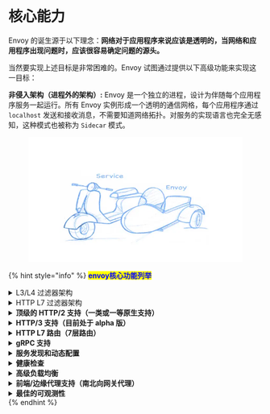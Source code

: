# 核心能力

Envoy 的诞生源于以下理念：**网络对于应用程序来说应该是透明的，当网络和应用程序出现问题时，应该很容易确定问题的源头。**

当然要实现上述目标是非常困难的。Envoy 试图通过提供以下高级功能来实现这一目标：

**非侵入架构（进程外的架构）:** Envoy 是一个独立的进程，设计为伴随每个应用程序服务一起运行。所有 Envoy 实例形成一个透明的通信网格，每个应用程序通过 `localhost` 发送和接收消息，不需要知道网络拓扑。对服务的实现语言也完全无感知，这种模式也被称为 `Sidecar` 模式。

<figure><img src="../../../.gitbook/assets/image (3) (1) (1) (1).png" alt=""><figcaption></figcaption></figure>

{% hint style="info" %}
<mark style="color:blue;">**envoy核心功能列举**</mark>

<details>

<summary>L3/L4 过滤器架构</summary>

Envoy 的核心是一个 L3/L4 层的网络代理。可插拔的过滤器链机制允许编写不同的 TCP/UDP 代理任务的过滤器，并将其插入到主服务器中。而且已经内置支持了各种任务的过滤器，例如原始 TCP 代理、UDP 代理、HTTP 代理、TLS 客户端证书身份验证、Redis、MongoDB、Postgres 等。

Envoy 是一个高性能的开源网络代理软件，它设计用于服务网格架构中，以实现服务间通信的现代化管理。

1. **L3/L4 层网络代理**：这意味着 Envoy 在网络协议栈中的作用位于第三层（网络层，如 IP 协议）和第四层（传输层，如 TCP 和 UDP）。作为这些层次的代理，Envoy 能够处理网络数据包的路由和传输，包括连接管理、负载均衡以及协议特定的处理。
2. **可插拔的过滤器链机制**：Envoy 设计了一个高度灵活的架构，其中的核心是过滤器链。这个机制允许开发者根据需要编写特定功能的过滤器（比如日志记录、鉴权、数据转换等），然后将这些过滤器按需插入到处理请求的链条中。这种设计使得 Envoy 非常模块化和可扩展。
3. **TCP/UDP 代理任务的过滤器**：指明 Envoy 不仅限于 HTTP 协议，还能处理更底层的 TCP 和 UDP 协议的流量。这意味着它可以为几乎任何基于这些传输层协议的应用提供代理服务。
4. **内置支持的各种任务过滤器**：Envoy 提供了一系列预构建的过滤器，覆盖了广泛的应用场景，例如：
   1. **原始 TCP 代理和 UDP 代理**：直接转发 TCP 或 UDP 流量，适用于非 HTTP 协议的服务。
   2. **HTTP 代理**：处理 HTTP 和 HTTPS 流量，支持高级功能如路由、负载均衡、CORS 管理等。
   3. **TLS 客户端证书身份验证**：增强安全性，通过 TLS 协议验证客户端的身份。
   4. **Redis、MongoDB、Postgres**：特定于数据库协议的过滤器，可以理解并优化这些数据库协议的流量处理，比如缓存、协议升级或安全增强。

**举例说明**：

假设你有一个微服务架构的应用程序，其中包含多个服务，有的使用 HTTP 通信，有的使用 Redis 进行数据缓存交互。为了实现更好的监控、安全控制和故障隔离，你可以部署 Envoy 作为服务间的边车代理。

* 对于 HTTP 服务，你可以配置 Envoy 使用其内置的 HTTP 过滤器进行智能路由（比如基于请求内容路由到不同后端服务）、添加 TLS 加密来保护通信安全，以及利用客户端认证过滤器确保只有经过验证的服务才能访问敏感资源。
* 对于依赖 Redis 的服务，Envoy 提供了专门针对 Redis 协议的过滤器。这可以用来监控 Redis 通信的性能指标，或者在不改变服务代码的情况下，对 Redis 请求进行简单的缓存策略实施，提高响应速度。

通过这样的方式，Envoy 作为一个统一的基础设施层，不仅简化了服务间的通信管理，还提供了丰富的功能来满足现代分布式系统的需求。

</details>

<details>

<summary>HTTP L7 过滤器架构</summary>

HTTP 是现代应用程序架构的关键组件，因此 Envoy 支持了一个额外的 HTTP L7 过滤器层。HTTP 过滤器可以被插入到 HTTP 连接管理子系统中，执行不同的任务，如缓存、速率限制、路由/转发、嗅探 Amazon 的 DynamoDB 等。

HTTP L7 过滤器工作在 OSI 模型的第七层，也就是应用层，它们能够理解并操作 HTTP 协议的具体细节，从而实现在更高抽象层级上的功能定制。

1. **HTTP 是现代应用程序架构的关键组件**：意味着在云原生、微服务等现代架构中，HTTP 作为一种广泛使用的应用层协议，对于服务间通信、API 接口暴露、前端与后端交互等环节至关重要。
2. **Envoy 支持了一个额外的 HTTP L7 过滤器层**：Envoy 不仅仅是一个基础的网络层（L3/L4）代理，它还在 HTTP 协议级别提供了一整套过滤器机制。这一层的设计让 Envoy 能够更加智能和高效地处理 HTTP 请求和响应。
3. **HTTP 过滤器可以被插入到 HTTP 连接管理子系统中**：指的是在处理每一个 HTTP 请求/响应周期时，Envoy 允许用户根据需求选择并插入特定的 HTTP 过滤器。这些过滤器会在请求到达服务前或响应离开服务后执行，不影响服务本身的逻辑。
4. **执行不同的任务**，以下是几个具体的例子：
   1. **缓存**：Envoy 可以配置缓存过滤器，对某些频繁请求且不经常变更的数据进行缓存，减少对后端服务的调用，提升响应速度。例如，对于静态资源或商品列表查询，一旦获取到结果，Envoy 可直接从缓存返回，无需再次查询数据库。
   2. **速率限制**：通过速率限制过滤器，Envoy 能控制来自特定来源的请求频率，防止服务过载。比如，限制每分钟每个用户只能发出 100 次请求，超出则返回限流错误。
   3. **路由/转发**：路由过滤器可以根据请求的内容（如URL路径、HTTP头信息）动态地将请求路由到不同的后端服务。例如，将所有 `/api/v1/*` 的请求转发到旧版 API 服务集群，而 `/api/v2/*` 的请求则转发到新版服务集群。
   4. **嗅探 Amazon DynamoDB**：这是一个特例，虽然 Envoy 默认可能不直接提供针对 DynamoDB 的过滤器，但这句话想要表达的是，理论上可以通过自定义过滤器来实现对特定服务（如 DynamoDB）的特殊处理，比如添加请求头、记录日志、甚至是实现某种形式的客户端负载均衡逻辑。

</details>

<details>

<summary><strong>顶级的 HTTP/2 支持（一类或一等原生支持）</strong></summary>

在 HTTP 模式下运行时，Envoy 同时支持 HTTP/1.1 和 HTTP/2。Envoy 可以作为透明的 HTTP/1.1 到 HTTP/2 双向代理运行。这意味着可以连接任何组合的 HTTP/1.1 和 HTTP/2 客户端与目标服务器。**推荐的服务到服务配置在所有 Envoy 之间使用 HTTP/2 创建持久连接网格，请求和响应可以在该连接上进行多路复用。**

</details>

<details>

<summary><strong>HTTP/3 支持（目前处于 alpha 版）</strong></summary>

从 Envoy 1.19.0 版本开始，Envoy 现在支持上游和下游的 HTTP/3，而且可以在任何方向上进行 HTTP/1.1、HTTP/2 和 HTTP/3 之间的转换。

</details>

<details>

<summary><strong>HTTP L7 路由（7层路由）</strong></summary>

在 HTTP 模式下运行时，Envoy 支持路由子系统，该子系统能够根据路径、权限、内容类型、运行时值等路由和重定向请求。在使用 Envoy 作为前端/边缘代理时，此功能非常有用，但在构建服务到服务的网格时也可以利用它。

这个就有点类似于nginx里的location了。这个是代理程序基本上所要具有的基本能力。

</details>

<details>

<summary><strong>gRPC 支持</strong></summary>

gRPC 是 Google 的一个 RPC 框架，使用 HTTP/2 或更高版本作为底层多路复用传输。Envoy 支持用作 gRPC 请求和响应的路由和负载均衡基础所需的所有 HTTP/2 功能，这两个系统非常互补。

gRPC是目前最流行的一个gRPC框架。

</details>

<details>

<summary><strong>服务发现和动态配置</strong></summary>

Envoy 可以选择使用一组分层的动态配置 API 来进行集中管理。这些层向 Envoy 提供了关于后端集群中的主机、后端集群自身、HTTP 路由、监听套接字和加密材料的动态更新。对于更简单的部署，可以通过 DNS 解析（甚至完全跳过）来完成后端主机发现，并且进一步的层可以由静态配置文件替代。

<mark style="color:blue;">**nginx与envoy的区别**</mark>

nginx不具备服务发现和动态配置功能的能力 。

如果让nginx去支持服务发现，需要在docker模式下，可以利用consul template的形式，可以让它自动发现，然后自动刷新nginx配置，然后自动让它生效。

对Nginx，如果你改了一个配置(新增一个路由，或改了任何一个配置)，我们就要做一次<mark style="color:purple;">`nginx -s reload`</mark>操作。即使我们用consul,consul template，它其实原来还是调用<mark style="color:purple;">`nginx -s reload`</mark>这个操作。如果你的配置了比较大，或者应用服务比较多的话，那么nginx频繁去做reload，其性能还是有很大的一个损耗的。

但是，envoy不会，它原生就具有这个动态配置的能力。你修改过后，它就可以自动生效了。

</details>

<details>

<summary><strong>健康检查</strong></summary>

构建 Envoy 网格的推荐方法是将服务发现视为最终一致的过程。Envoy 包含一个健康检查子系统，可以选择对上游服务集群执行主动健康检查。然后，Envoy 使用服务发现和健康检查信息的结合来确定健康的负载均衡目标。Envoy 还通过异常值检测子系统支持被动健康检查。

有点类似于k8s里的service endpoints

</details>

<details>

<summary><strong>高级负载均衡</strong></summary>

分布式系统中不同组件之间的负载均衡是一个复杂的问题。由于 **Envoy 是一个独立的代理**而不是库，因此可以独立实现高级负载均衡以供任何应用程序访问。目前 Envoy 支持自动重试、熔断、通过外部速率限制服务进行全局速率限制、异常检测等。

这个是在我们的分布式系统里一定会用到的

</details>

<details>

<summary><strong>前端/边缘代理支持（南北向网关代理）</strong></summary>

在边缘使用相同的软件有很大的好处（可观察性、管理、相同的服务发现和负载均衡算法等）。 Envoy 的功能集使其非常适合作为大多数现代 Web 应用程序用例的边缘代理。这包括 **TLS 终止**、HTTP/1.1、HTTP/2 和 HTTP/3 支持以及 HTTP L7 路由。

</details>

<details>

<summary><strong>最佳的可观测性</strong></summary>

如上所述，Envoy 的主要目标是使网络透明化。但是，问题在网络层面和应用层面都可能会出现。Envoy 为所有子系统提供了强大的统计支持。目前支持的统计数据输出端是 `statsd`（以及兼容的提供程序），但是接入其他不同的统计数据输出端并不困难。统计数据也可以通过管理端口进行查看，Envoy 还支持通过第三方提供者进行分布式跟踪。

nginx具有的能⼒，envoy都⽀持。⽽且nginx不具备的能⼒，envoy也有很多。\
唯⼀⼀点是：ngnix的配置⼤家可能很得⼼应⼿。envoy的配置确实是有⼀点点⼩复杂。

</details>
{% endhint %}

